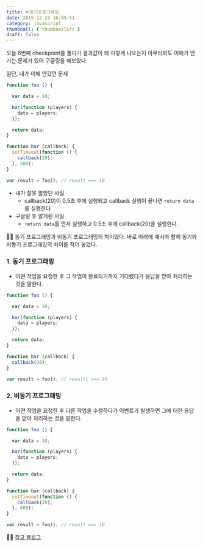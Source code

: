 ```yaml
---
title: 비동기프로그래밍
date: 2019-12-23 16:05:51
category: javascript
thumbnail: { thumbnailSrc }
draft: false
---
```


오늘 6번째 checkpoint를 풀다가 결과값이 왜 이렇게 나오는지 아무리봐도 이해가 안가는 문제가 있어 구글링을 해보았다.

일단, 내가 이해 안갔던 문제
```js
function foo () {

  var data = 10;

  bar(function (players) {
    data = players;
  });

  return data;
}

function bar (callback) {
  setTimeout(function () {
    callback(20);
  }, 500);
}

var result = foo(); // result === 10
```
- 내가 잘못 알았던 사실
	- callback(20)이 0.5초 후에 실행되고 callback 실행이 끝나면 `return data`를 실행한다
- 구글링 후 알게된 사실
	- `return data`를 먼저 실행하고 0.5초 후에 callback(20)을 실행한다.
    
💁‍♀️ 동기 프로그래밍과 비동기 프로그래밍의 차이였다. 바로 아래에 예시와 함께 동기와 비동기 프로그래밍의 차이를 적어  놓았다.

### 1. 동기 프로그래밍
- 어떤 작업을 요청한 후 그 작업이 완료되기까지 기다렸다가 응답을 받아 처리하는 것을 말한다.

```js
function foo () {

  var data = 10;

  bar(function (players) {
    data = players;
  });

  return data;
}

function bar (callback) {
  callback(20);
}

var result = foo(); // resultl === 20
```

### 2. 비동기 프로그래밍
- 어떤 작업을 요청한 후 다른 작업을 수행하다가 이벤트가 발생하면 그에 대한 응답을 받아 처리하는 것을 말한다.

```js
function foo () {

  var data = 10;

  bar(function (players) {
    data = players;
  });

  return data;
}

function bar (callback) {
  setTimeout(function () {
    callback(20);
  }, 500);
}

var result = foo(); // result === 10
```

💁‍♀️ [참고 블로그](https://beomy.tistory.com/10)



